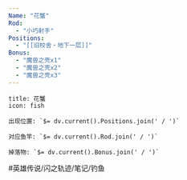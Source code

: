 ```yaml
---
Name: "花蟹"
Rod:
  - "小巧射手"
Positions:
  - "[[旧校舍‧地下一层]]"
Bonus:
  - "魔兽之壳x1"
  - "魔兽之壳x2"
  - "魔兽之壳x3"
---
```

```ad-abstract
title: 花蟹
icon: fish

出现位置: `$= dv.current().Positions.join(' / ')`

对应鱼竿: `$= dv.current().Rod.join(' / ')`

掉落物: `$= dv.current().Bonus.join(' / ')`

```
#英雄传说/闪之轨迹/笔记/钓鱼